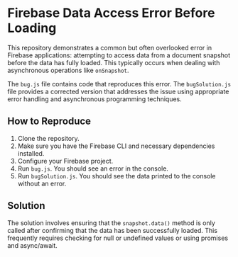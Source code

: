 # Firebase Data Access Error Before Loading
This repository demonstrates a common but often overlooked error in Firebase applications: attempting to access data from a document snapshot before the data has fully loaded. This typically occurs when dealing with asynchronous operations like `onSnapshot`.

The `bug.js` file contains code that reproduces this error. The `bugSolution.js` file provides a corrected version that addresses the issue using appropriate error handling and asynchronous programming techniques.

## How to Reproduce
1. Clone the repository.
2. Make sure you have the Firebase CLI and necessary dependencies installed.
3. Configure your Firebase project.
4. Run `bug.js`. You should see an error in the console.
5. Run `bugSolution.js`. You should see the data printed to the console without an error.

## Solution
The solution involves ensuring that the `snapshot.data()` method is only called after confirming that the data has been successfully loaded.  This frequently requires checking for null or undefined values or using promises and async/await.